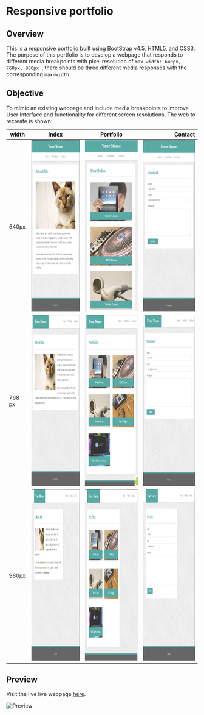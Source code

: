 # Responsive portfolio

## Overview

This is a responsive portfolio built using BootStrap v4.5, HTML5, and CSS3. The purpose of this portfolio is to develop a webpage that responds to different media breakpoints with pixel resolution of  `max-width: 640px, 768px, 980px `, there should be three different media responses with the corresponding `max-width`. 


## Objective
To mimic an existing webpage and include media breakpoints to improve User Interface and functionality for different screen resolutions. The web to recreate is shown: 

| width        | Index           |Portfolio  | Contact  |
| ------------- |:-------------:| :-------------:|-----:|
| 640px      | <img src="assets/img/640-index.jpg" alt="640-index" style="width:200px; height: 450px;"/> | <img src="assets/img/640-portfolio.jpg" alt="640-index" style="width:200px; height: 450px;"/> | <img src="assets/img/640-contact.jpg" alt="640-index" style="width:200px; height: 450px;"/> |
| 768 px      | <img src="assets/img/768-index.jpg" alt="768-index" style="width:240px; height: 450px;"/> | <img src="assets/img/768-portfolio.jpg" alt="768-portfolio" style="width:240px; height: 450px;"/> |<img src="assets/img/768-contact.jpg" alt="768-contact" style="width:240px; height: 450px;"/> |
| 980px     | <img src="assets/img/980-index.jpg" alt="980-index" style="width:240px; height: 450px;"/> | <img src="assets/img/980-portfolio.jpg" alt="980-portfolio" style="width:240px; height: 450px;"/> | <img src="assets/img/980-contact.jpg" alt="980-contact" style="width:240px; height: 450px;"/> |


## Preview
Visit the live live webpage [here](https://eddyangang.github.io/responsive_portfolio/).

![Preview](assets/img/previewv2.gif)

